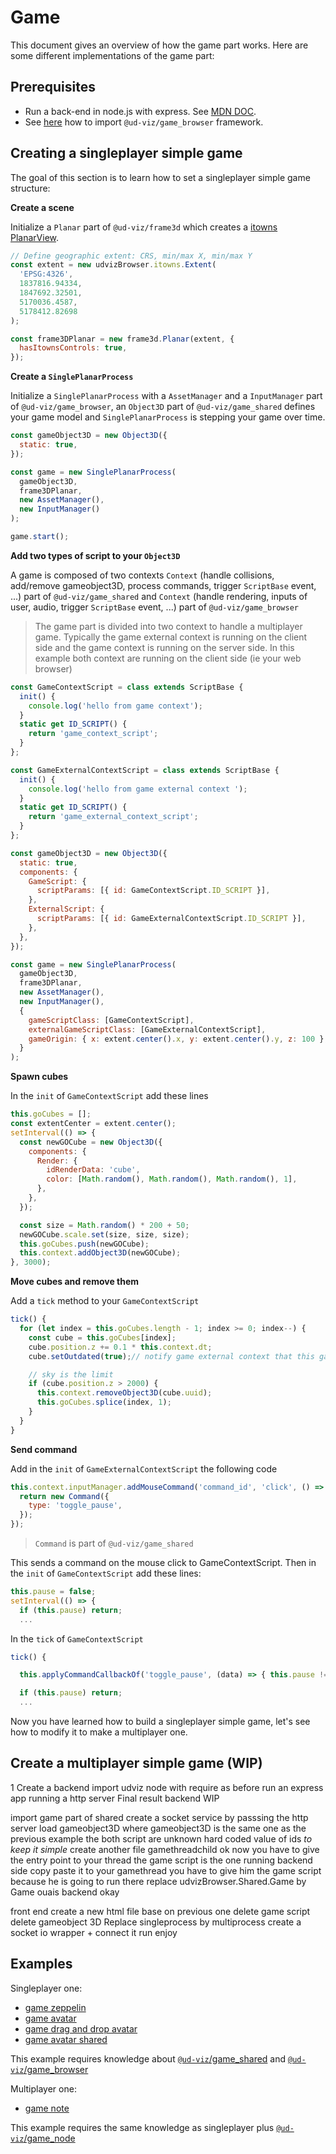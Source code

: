 # Game

This document gives an overview of how the game part works. Here are some different implementations of the game part:

## Prerequisites

- Run a back-end in node.js with express. See [MDN DOC](https://developer.mozilla.org/en-US/docs/Learn/Server-side/Express_Nodejs/Introduction).
- See [here](./how_to_import.md) how to import `@ud-viz/game_browser` framework.

## Creating a singleplayer simple game

The goal of this section is to learn how to set a singleplayer simple game structure:

**Create a scene**

Initialize a `Planar` part of `@ud-viz/frame3d` which creates a [itowns PlanarView](http://www.itowns-project.org/itowns/docs/#api/View/PlanarView).

```js
// Define geographic extent: CRS, min/max X, min/max Y
const extent = new udvizBrowser.itowns.Extent(
  'EPSG:4326',
  1837816.94334,
  1847692.32501,
  5170036.4587,
  5178412.82698
);

const frame3DPlanar = new frame3d.Planar(extent, {
  hasItownsControls: true,
});
```

**Create a `SinglePlanarProcess`**

Initialize a `SinglePlanarProcess` with a `AssetManager` and a `InputManager` part of `@ud-viz/game_browser`, an `Object3D` part of `@ud-viz/game_shared` defines your game model and `SinglePlanarProcess` is stepping your game over time.

```js
const gameObject3D = new Object3D({
  static: true,
});

const game = new SinglePlanarProcess(
  gameObject3D,
  frame3DPlanar,
  new AssetManager(),
  new InputManager()
);

game.start();
```

**Add two types of script to your `Object3D`**

A game is composed of two contexts `Context` (handle collisions, add/remove gameobject3D, process commands, trigger `ScriptBase` event, ...) part of `@ud-viz/game_shared` and `Context` (handle rendering, inputs of user, audio, trigger `ScriptBase` event, ...) part of `@ud-viz/game_browser`

> The game part is divided into two context to handle a multiplayer game. Typically the game external context is running on the client side and the game context is running on the server side. In this example both context are running on the client side (ie your web browser)

```js
const GameContextScript = class extends ScriptBase {
  init() {
    console.log('hello from game context');
  }
  static get ID_SCRIPT() {
    return 'game_context_script';
  }
};

const GameExternalContextScript = class extends ScriptBase {
  init() {
    console.log('hello from game external context ');
  }
  static get ID_SCRIPT() {
    return 'game_external_context_script';
  }
};

const gameObject3D = new Object3D({
  static: true,
  components: {
    GameScript: {
      scriptParams: [{ id: GameContextScript.ID_SCRIPT }],
    },
    ExternalScript: {
      scriptParams: [{ id: GameExternalContextScript.ID_SCRIPT }],
    },
  },
});

const game = new SinglePlanarProcess(
  gameObject3D,
  frame3DPlanar,
  new AssetManager(),
  new InputManager(),
  {
    gameScriptClass: [GameContextScript],
    externalGameScriptClass: [GameExternalContextScript],
    gameOrigin: { x: extent.center().x, y: extent.center().y, z: 100 },
  }
);
```

**Spawn cubes**

In the `init` of `GameContextScript` add these lines

```js
this.goCubes = [];
const extentCenter = extent.center();
setInterval(() => {
  const newGOCube = new Object3D({
    components: {
      Render: {
        idRenderData: 'cube',
        color: [Math.random(), Math.random(), Math.random(), 1],
      },
    },
  });

  const size = Math.random() * 200 + 50;
  newGOCube.scale.set(size, size, size);
  this.goCubes.push(newGOCube);
  this.context.addObject3D(newGOCube);
}, 3000);
```

**Move cubes and remove them**

Add a `tick` method to your `GameContextScript`

```js
tick() {
  for (let index = this.goCubes.length - 1; index >= 0; index--) {
    const cube = this.goCubes[index];
    cube.position.z += 0.1 * this.context.dt;
    cube.setOutdated(true);// notify game external context that this gameobject need update

    // sky is the limit
    if (cube.position.z > 2000) {
      this.context.removeObject3D(cube.uuid);
      this.goCubes.splice(index, 1);
    }
  }
}
```

**Send command**

Add in the `init` of `GameExternalContextScript` the following code

```js
this.context.inputManager.addMouseCommand('command_id', 'click', () => {
  return new Command({
    type: 'toggle_pause',
  });
});
```

> `Command` is part of `@ud-viz/game_shared`

This sends a command on the mouse click to GameContextScript. Then in the `init` of `GameContextScript` add these lines:

```js
this.pause = false;
setInterval(() => {
  if (this.pause) return;
  ...
```

In the `tick` of `GameContextScript`

```js
tick() {

  this.applyCommandCallbackOf('toggle_pause', (data) => { this.pause != this.pause })

  if (this.pause) return;
  ...
```

Now you have learned how to build a singleplayer simple game, let's see how to modify it to make a multiplayer one.

## Create a multiplayer simple game (WIP)

1 Create a backend
import udviz node with require
as before run an express app running a http server
Final result backend WIP

import game part of shared
create a socket service by passsing the http server
load gameobject3D where gameobject3D is the same one as the previous example
the both script are unknown
hard coded value of ids _to keep it simple_
create another file gamethreadchild
ok now you have to give the entry point to your thread
the game script is the one running backend side copy paste it to your gamethread
you have to give him the game script because he is going to run there
replace udvizBrowser.Shared.Game by Game
ouais backend okay

front end
create a new html file base on previous one
delete game script
delete gameobject 3D
Replace singleprocess by multiprocess
create a socket io wrapper + connect it
run enjoy

## Examples

Singleplayer one:

- [game zeppelin](../../examples/game_zeppelin.html)
- [game avatar](../../examples/game_avatar.html)
- [game drag and drop avatar](../../examples/game_drag_and_drop_avatar.html)
- [game avatar shared](../../examples/game_avatar_shader.html)

This example requires knowledge about [`@ud-viz`/game_shared](../../packages/game_shared/Readme.md) and [`@ud-viz`/game_browser](../../packages/game_browser/Readme.md)

Multiplayer one:

- [game note](../../examples/game_note.html)

This example requires the same knowledge as singleplayer plus [`@ud-viz`/game_node](../../packages/game_node/Readme.md)
